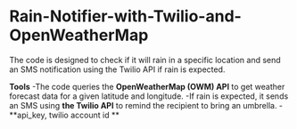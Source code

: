 # Rain-Notifier-with-Twilio-and-OpenWeatherMap

The code is designed to check if it will rain in a specific location and send an SMS notification using the Twilio API if rain is expected.

**Tools**
-The code queries the **OpenWeatherMap (OWM) API** to get  weather forecast data for a given latitude and longitude.
-If rain is expected, it sends an SMS using **the Twilio API** to remind the recipient to bring an umbrella.
-**api_key, twilio account id **

